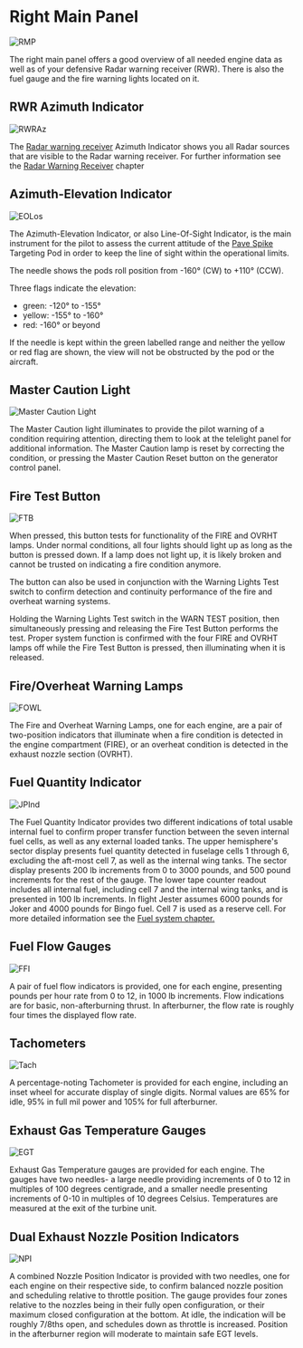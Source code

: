 # Right Main Panel

![RMP](../../img/RMP.jpg)

The right main panel offers a good overview of all needed engine data as well as of your defensive
Radar warning receiver (RWR). There is also the fuel gauge and the fire warning lights located on
it.

## RWR Azimuth Indicator

![RWRAz](../../img/RWRAz.jpg)

The [Radar warning receiver](../../systems/defensive_systems/radar_warning_receiver.md) Azimuth
Indicator shows you
all Radar sources that are visible to the Radar warning receiver. For further information see the
[Radar Warning Receiver](../../systems/defensive_systems/radar_warning_receiver.md) chapter

## Azimuth-Elevation Indicator

![EOLos](../../img/EOLos.jpg)

The Azimuth-Elevation Indicator, or also Line-Of-Sight Indicator, is the main
instrument for the pilot to assess the current attitude of
the [Pave Spike](../../systems/weapon_systems/pave_spike/overview.md)
Targeting Pod in order to keep the line of sight within the operational limits.

The needle shows the pods roll position from -160° (CW) to +110° (CCW).

Three flags indicate the elevation:

- green: -120° to -155°
- yellow: -155° to -160°
- red: -160° or beyond

If the needle is kept within the green labelled range and neither the yellow or
red flag are shown, the view will not be obstructed by the pod or the aircraft.

## Master Caution Light

![Master Caution Light](../../img/pilot_master_caution.jpg)

The Master Caution light illuminates to provide the pilot warning of a condition
requiring attention, directing them to look at the telelight panel for
additional information. The Master Caution lamp is reset by correcting the
condition, or pressing the Master Caution Reset button on the generator control
panel.

## Fire Test Button

![FTB](../../img/pilot_fire_test_button.jpg)

When pressed, this button tests for functionality of the FIRE and OVRHT lamps.
Under normal conditions, all four lights should light up as long as the button
is pressed down. If a lamp does not light up, it is likely broken and cannot be
trusted on indicating a fire condition anymore.

The button can also be used in conjunction with the Warning Lights Test switch
to confirm detection and continuity performance of the fire and overheat warning
systems.

Holding the Warning Lights Test switch in the WARN TEST position, then
simultaneously pressing and releasing the Fire Test Button performs the test.
Proper system function is confirmed with the four FIRE and OVRHT lamps off while
the Fire Test Button is pressed, then illuminating when it is released.

## Fire/Overheat Warning Lamps

![FOWL](../../img/pilot_fire_overheat.jpg)

The Fire and Overheat Warning Lamps, one for each engine, are a pair of
two-position indicators that illuminate when a fire condition is detected in the
engine compartment (FIRE), or an overheat condition is detected in the exhaust
nozzle section (OVRHT).

## Fuel Quantity Indicator

![JPInd](../../img/JPInd.jpg)

The Fuel Quantity Indicator provides two different indications of total usable
internal fuel to confirm proper transfer function between the seven internal
fuel cells, as well as any external loaded tanks. The upper hemisphere's sector
display presents fuel quantity detected in fuselage cells 1 through 6, excluding
the aft-most cell 7, as well as the internal wing tanks. The sector display
presents 200 lb increments from 0 to 3000 pounds, and 500 pound increments for
the rest of the gauge. The lower tape counter readout includes all internal
fuel, including cell 7 and the internal wing tanks, and is presented in 100 lb
increments. In flight Jester assumes 6000 pounds for Joker and 4000 pounds for Bingo fuel.
Cell 7 is used as a reserve cell. For more detailed information see the
[Fuel system chapter.](../../systems/engines_and_fuel_systems/fuel_system.md)

## Fuel Flow Gauges

![FFI](../../img/FFI.jpg)

A pair of fuel flow indicators is provided, one for each engine, presenting
pounds per hour rate from 0 to 12, in 1000 lb increments. Flow indications are
for basic, non-afterburning thrust. In afterburner, the flow rate is roughly
four times the displayed flow rate.

## Tachometers

![Tach](../../img/Tach.jpg)

A percentage-noting Tachometer is provided for each engine, including an inset
wheel for accurate display of single digits. Normal values are 65% for idle, 95% in full mil power
and 105% for full afterburner.

## Exhaust Gas Temperature Gauges

![EGT](../../img/EGT.jpg)

Exhaust Gas Temperature gauges are provided for each engine. The gauges have two
needles- a large needle providing increments of 0 to 12 in multiples of 100
degrees centigrade, and a smaller needle presenting increments of 0-10 in
multiples of 10 degrees Celsius. Temperatures are measured at the exit of the
turbine unit.

## Dual Exhaust Nozzle Position Indicators

![NPI](../../img/NPI.jpg)

A combined Nozzle Position Indicator is provided with two needles, one for each
engine on their respective side, to confirm balanced nozzle position and
scheduling relative to throttle position. The gauge provides four zones relative
to the nozzles being in their fully open configuration, or their maximum closed
configuration at the bottom. At idle, the indication will be roughly 7/8ths
open, and schedules down as throttle is increased. Position in the afterburner
region will moderate to maintain safe EGT levels.
